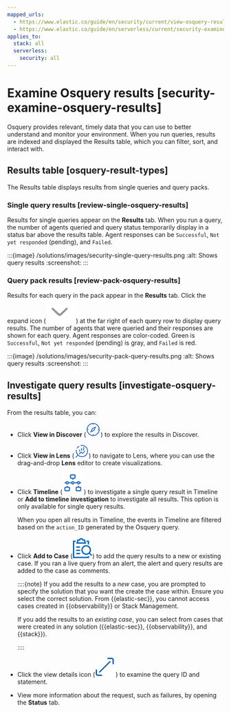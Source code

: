 ```yaml
---
mapped_urls:
  - https://www.elastic.co/guide/en/security/current/view-osquery-results.html
  - https://www.elastic.co/guide/en/serverless/current/security-examine-osquery-results.html
applies_to:
  stack: all
  serverless:
    security: all
---
```


# Examine Osquery results [security-examine-osquery-results]

Osquery provides relevant, timely data that you can use to better understand and monitor your environment. When you run queries, results are indexed and displayed the Results table, which you can filter, sort, and interact with.


## Results table [osquery-result-types]

The Results table displays results from single queries and query packs.


### Single query results [review-single-osquery-results]

Results for single queries appear on the **Results** tab. When you run a query, the number of agents queried and query status temporarily display in a status bar above the results table. Agent responses can be `Successful`, `Not yet responded` (pending), and `Failed`.

:::{image} /solutions/images/security-single-query-results.png
:alt: Shows query results
:screenshot:
:::


### Query pack results [review-pack-osquery-results]

Results for each query in the pack appear in the **Results** tab. Click the expand icon (![Click markdown icon](/solutions/images/security-pack-expand-button-osquery.png "title =20x20")) at the far right of each query row to display query results. The number of agents that were queried and their responses are shown for each query. Agent responses are color-coded. Green is `Successful`, `Not yet responded` (pending) is gray, and `Failed` is red.

:::{image} /solutions/images/security-pack-query-results.png
:alt: Shows query results
:screenshot:
:::


## Investigate query results [investigate-osquery-results]

From the results table, you can:

* Click **View in Discover** (![View in Discover button](/solutions/images/security-discover-button-osquery.png "title =20x20")) to explore the results in Discover.
* Click **View in Lens** (![View in Lens button](/solutions/images/security-lens-button-osquery.png "title =20x20")) to navigate to Lens, where you can use the drag-and-drop **Lens** editor to create visualizations.
* Click **Timeline** (![Timeline button](/solutions/images/security-timeline-button-osquery.png "title =20x20")) to investigate a single query result in Timeline or **Add to timeline investigation** to investigate all results. This option is only available for single query results.

    When you open all results in Timeline, the events in Timeline are filtered based on the `action_ID` generated by the Osquery query.

* Click **Add to Case** (![Add to Case button](/solutions/images/security-case-button-osquery.png "title =20x20")) to add the query results to a new or existing case. If you ran a live query from an alert, the alert and query results are added to the case as comments.

    ::::{note}
    If you add the results to a *new* case, you are prompted to specify the solution that you want the create the case within. Ensure you select the correct solution. From {{elastic-sec}}, you cannot access cases created in {{observability}} or Stack Management.

    If you add the results to an *existing case*, you can select from cases that were created in any solution ({{elastic-sec}}, {{observability}}, and {{stack}}).

    ::::

* Click the view details icon (![View details icon](/solutions/images/security-view-osquery-details.png "title =20x20")) to examine the query ID and statement.
* View more information about the request, such as failures, by opening the **Status** tab.

